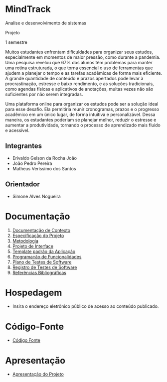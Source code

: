 # MindTrack

Analise e desenvolvimento de sistemas

Projeto 

1 semestre

Muitos estudantes enfrentam dificuldades para organizar seus estudos, especialmente em momentos de maior pressão, como durante a pandemia. Uma pesquisa revelou que 67% dos alunos têm problemas para manter uma rotina estruturada, o que torna essencial o uso de ferramentas que ajudem a planejar o tempo e as tarefas acadêmicas de forma mais eficiente. A grande quantidade de conteúdo e prazos apertados pode levar à procrastinação, estresse e baixo rendimento, e as soluções tradicionais, como agendas físicas e aplicativos de anotações, muitas vezes não são suficientes por não serem integradas.

Uma plataforma online para organizar os estudos pode ser a solução ideal para esse desafio. Ela permitiria reunir cronogramas, prazos e o progresso acadêmico em um único lugar, de forma intuitiva e personalizável. Dessa maneira, os estudantes poderiam se planejar melhor, reduzir o estresse e aumentar a produtividade, tornando o processo de aprendizado mais fluido e acessível.

## Integrantes

* Erivaldo Gelson da Rocha João
* João Pedro Pereira
* Matheus Veríssimo dos Santos

## Orientador

* Simone Alves Nogueira

# Documentação

<ol>
<li><a href="documentos/01-Documentação de Contexto.md"> Documentação de Contexto</a></li>
<li><a href="documentos/02-Especificação do Projeto.md"> Especificação do Projeto</a></li>
<li><a href="documentos/03-Metodologia.md"> Metodologia</a></li>
<li><a href="documentos/04-Projeto de Interface.md"> Projeto de Interface</a></li>
<li><a href="documentos/05-Template padrão da Aplicação.md"> Template padrão da Aplicação</a></li>
<li><a href="documentos/06-Programação de Funcionalidades.md"> Programação de Funcionalidades</a></li>
<li><a href="documentos/07-Plano de Testes de Software.md"> Plano de Testes de Software</a></li>
<li><a href="documentos/08-Registro de Testes de Software.md"> Registro de Testes de Software</a></li>
<li><a href="documentos/09-Referências.md"> Referências Bibliográficas</a></li>
</ol>

# Hospedagem

* Insira o endereço eletrônico público de acesso ao conteúdo publicado. 

# Código-Fonte

* <a href="codigo-fonte/README.md">Código Fonte</a>

# Apresentação

* <a href="apresentacao/README.md">Apresentação do Projeto</a>
